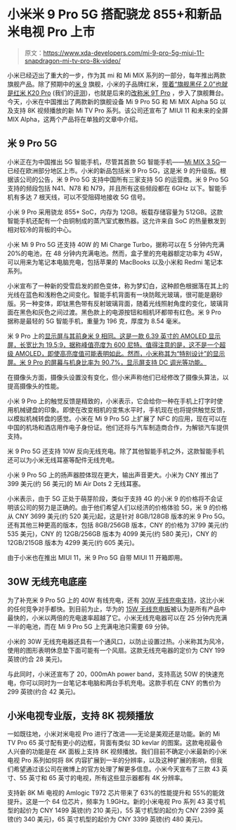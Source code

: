 # 小米米 9 Pro 5G 搭配骁龙 855+和新品米电视 Pro 上市

> 原文：<https://www.xda-developers.com/mi-9-pro-5g-miui-11-snapdragon-mi-tv-pro-8k-video/>

小米已经迈出了重大的一步，作为其 mi 和 Mi MIX 系列的一部分，每年推出两款旗舰产品。除了预期中的[米 9](https://www.xda-developers.com/xiaomi-mi-9-specifications-launch/) 旗舰，小米的子品牌红米，[带着“旗舰黑仔 2.0”也就是](https://www.xda-developers.com/xiaomi-redmi-k20-pro-launch-china/)[红米 K20 Pro](https://www.xda-developers.com/tag/xiaomi-redmi-k20-pro/) (我们的[评测](https://www.xda-developers.com/redmi-k20-pro-xiaomi-mi-9t-pro-review-flagship/))，也就是后来的[改称米 9T Pro](https://www.xda-developers.com/xiaomi-mi-9t-pro-announced-international-redmi-k20-pro/) ，步入了旗舰舞台。今天，小米在中国推出了两款新的旗舰设备 Mi 9 Pro 5G 和 Mi MIX Alpha 5G 以及支持 8K 视频播放的新 Mi TV Pro 系列。该公司还宣布了 MIUI 11 和未来的全屏 MIX Alpha，这两个产品将在单独的文章中介绍。

## 米 9 Pro 5G

小米正在为中国推出 5G 智能手机，尽管其首款 5G 智能手机——[Mi MIX 3 5G](https://www.xda-developers.com/xiaomi-mi-mix-3-5g-qualcomm-snapdragon-855/)—已经在欧洲部分地区上市。小米的新品包括米 9 Pro 5G，这是米 9 的升级版。根据该公司的公告，米 9 Pro 5G 支持中国所有三家支持 5G 的运营商。米 9 Pro 5G 支持的频段包括 N41、N78 和 N79，并且所有这些频段都在 6GHz 以下。智能手机有多达 7 根天线，可以不受阻碍地接收 5G 信号。

小米 9 Pro 采用骁龙 855+ SoC，内存为 12GB。板载存储容量为 512GB。这款智能手机还配有一个由铜制成的蒸汽室式散热器。这允许来自 SoC 的热量散发到相对较冷的背板的中心。

小米 Mi 9 Pro 5G 还支持 40W 的 Mi Charge Turbo，据称可以在 5 分钟内充满 20%的电池，在 48 分钟内充满电池。然而，盒子里的充电器额定功率为 45W，可以用来为笔记本电脑充电，包括苹果的 MacBooks 以及小米和 Redmi 笔记本系列。

小米宣布了一种新的受雪启发的颜色变体，称为梦幻白，这种颜色根据落在其上的光线在蓝色和浅粉色之间变化。智能手机背面有一块防眩光玻璃，很可能是磨砂版。另一种变体，即钛黑色带有反射玻璃背面，随着光线照射角度的变化，玻璃背面在黑色和灰色之间过渡。黑色款上的电源按钮和相机环都带有红色。米 9 Pro 据称是最轻的 5G 智能手机，重量为 196 克，厚度为 8.54 毫米。

米 9 Pro 上的[显示屏与其前身米 9 相同。这是一款 6.39 英寸的 AMOLED 显示屏，长宽比为 19.5:9，据称峰值亮度为 600 尼特。值得注意的是，这不是一个超级 AMOLED，即使高亮度值可能表明如此。然而，小米称其为“特别设计”的显示屏。米 9 Pro 的屏幕与机身比率为 90.7%，显示屏支持 DC 调光等功能。](https://www.xda-developers.com/xiaomi-mi-9-84hz-mod/)

在摄像头方面，摄像头设置没有变化，但小米声称他们已经修改了摄像头算法，以提高摄像头的性能。

小米 9 Pro 上的触觉反馈是精致的，小米表示，它会给你一种在手机上打字时使用机械键盘的印象。即使在改变相机的变焦水平时，手机现在也将提供触觉反馈，以模拟机械转盘的感觉。小米在 Mi 9 Pro 5G 上扩展了 NFC 的应用，现在可以在中国的机场和酒店用作电子身份证。他们还将与汽车制造商合作，为解锁汽车提供支持。

米 9 Pro 5G 还支持 10W 反向无线充电。除了其他智能手机之外，这款智能手机还可以为小米无线耳塞等配件无线充电。

小米 9 Pro 5G 上的扬声器腔体现在更大，输出声音更大。小米为 CNY 推出了 399 美元(约 56 美元)的 Mi Air Dots 2 无线耳塞。

小米表示，由于 5G 正处于萌芽阶段，类似于支持 4G 的小米 9 的价格将不会证明该公司的努力是正确的。由于他们希望人们以经济的价格体验 5G，米 9 的价格从 CNY 3699 美元(约 520 美元)起，这是针对 8GB/128GB 版本的米 9 Pro 5G。还有其他三种更高的版本，包括 8GB/256GB 版本，CNY 的价格为 3799 美元(约 535 美元)，CNY 的 12GB/256GB 版本为 4099 美元(约 580 美元)，CNY 的 12GB/215GB 版本为 4299 美元(约 605 美元)。

由于小米也在推出 MIUI 11，米 9 Pro 5G 自带 MIUI 11 开箱即用。

## 30W 无线充电底座

为了补充米 9 Pro 5G 上的 40W 有线充电，还有 [30W 无线充电支持](https://www.xda-developers.com/xiaomi-mi-charge-turbo-wireless-fast-reverse-charging-30w-9-pro-5g/)，这比小米的任何竞争对手都快。到目前为止，华为的 [15W 无线充电板](https://consumer.huawei.com/in/accessories/wireless-charger/)被认为是所有产品中最快的，小米以两倍的充电速率超越了它。小米无线充电器可以在 25 分钟内充满一半的电池，而在 Mi 9 Pro 5G 上充满电池只需要 69 分钟。

小米的 30W 无线充电器还具有一个通风口，以防止设置过热。小米称其为风冷，使用的图形表明休息垫下面可能有一个风扇。这款无线充电器的定价为 CNY 199 英镑(约合 28 美元)。

与此同时，小米还宣布了 20，000mAh power band，支持高达 50W 的快速充电，你可以同时为一台笔记本电脑和两台手机充电。这款手机在 CNY 的售价为 299 英镑(约合 42 美元)。

## 小米电视专业版，支持 8K 视频播放

一如既往地，小米对米电视 Pro 进行了改进——无论是美观还是功能。新的 Mi TV Pro 65 英寸配有更小的边框，背面有类似 3D kevlar 的图案。这款电视最令人兴奋的功能是在 4K 面板上支持 8K 视频播放。我们目前不确定小米最新的小米电视 Pro 系列如何将 8K 内容扩展到一半的分辨率，以及这种扩展的影响，但我们希望通过该公司在微博上的官方处理了解更多信息。小米今天宣布了三款 43 英寸、55 英寸和 65 英寸的电视，所有这些显示器都有 4K 分辨率。

支持新 8K Mi 电视的 Amlogic T972 芯片带来了 63%的性能提升和 55%的能效提升。这是一个 64 位芯片，频率为 1.9GHz。新的小米电视 Pro 系列 43 英寸机型的起价为 CNY 1499 英镑(约 210 美元)，55 英寸机型的起价为 CNY 2399 英镑(约 340 美元)，65 英寸机型的起价为 CNY 3399 英镑(约 480 美元)。